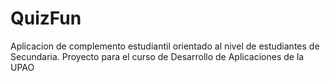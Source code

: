 # QuizFun
Aplicacion de complemento estudiantil orientado al nivel de estudiantes de Secundaria. 
Proyecto para el curso de Desarrollo de Aplicaciones de la UPAO
